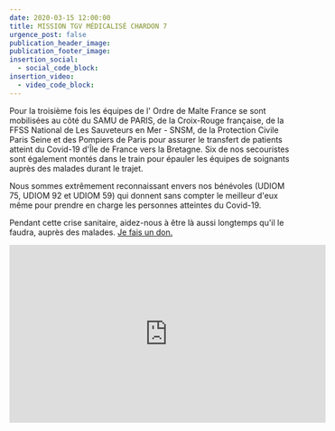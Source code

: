 ```yaml
---
date: 2020-03-15 12:00:00
title: MISSION TGV MÉDICALISÉ CHARDON 7
urgence_post: false
publication_header_image:
publication_footer_image:
insertion_social:
  - social_code_block:
insertion_video:
  - video_code_block:
---
```


Pour la troisi&egrave;me fois les &eacute;quipes de l' Ordre de Malte France se sont mobilis&eacute;es au c&ocirc;t&eacute; du SAMU de PARIS, de la Croix-Rouge fran&ccedil;aise, de la FFSS National de Les Sauveteurs en Mer - SNSM, de la Protection Civile Paris Seine et des Pompiers de Paris pour assurer le transfert de patients atteint du Covid-19 d'&Icirc;le de France vers la Bretagne. Six de nos secouristes sont &eacute;galement mont&eacute;s dans le train pour &eacute;pauler les &eacute;quipes de soignants aupr&egrave;s des malades durant le trajet.

Nous sommes extr&ecirc;mement reconnaissant envers nos b&eacute;n&eacute;voles (UDIOM 75, UDIOM 92 et UDIOM 59) qui donnent sans compter le meilleur d'eux m&ecirc;me pour prendre en charge les personnes atteintes du Covid-19.

Pendant cette crise sanitaire, aidez-nous &agrave; &ecirc;tre l&agrave; aussi longtemps qu'il le faudra, aupr&egrave;s des malades.&nbsp;[Je fais un don.](https://don.ordredemaltefrance.org/?cid=11&amp;reserved_code_origine=Webcovid)

<iframe src="https://www.facebook.com/plugins/video.php?href=https%3A%2F%2Fwww.facebook.com%2Fordredemaltefrance%2Fvideos%2F264337451245740%2F&show_text=0&width=560" width="560" height="315" style="border:none;overflow:hidden" scrolling="no" frameborder="0" allowTransparency="true" allowFullScreen="true"></iframe>